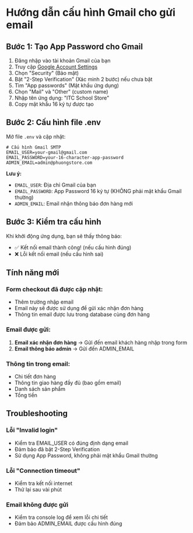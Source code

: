 # Hướng dẫn cấu hình Gmail cho gửi email

## Bước 1: Tạo App Password cho Gmail

1. Đăng nhập vào tài khoản Gmail của bạn
2. Truy cập [Google Account Settings](https://myaccount.google.com/)
3. Chọn "Security" (Bảo mật)
4. Bật "2-Step Verification" (Xác minh 2 bước) nếu chưa bật
5. Tìm "App passwords" (Mật khẩu ứng dụng)
6. Chọn "Mail" và "Other" (custom name)
7. Nhập tên ứng dụng: "ITC School Store"
8. Copy mật khẩu 16 ký tự được tạo

## Bước 2: Cấu hình file .env

Mở file `.env` và cập nhật:

```env
# Cấu hình Gmail SMTP
EMAIL_USER=your-gmail@gmail.com
EMAIL_PASSWORD=your-16-character-app-password
ADMIN_EMAIL=admin@phuongstore.com
```

**Lưu ý:**
- `EMAIL_USER`: Địa chỉ Gmail của bạn
- `EMAIL_PASSWORD`: App Password 16 ký tự (KHÔNG phải mật khẩu Gmail thường)
- `ADMIN_EMAIL`: Email nhận thông báo đơn hàng mới

## Bước 3: Kiểm tra cấu hình

Khi khởi động ứng dụng, bạn sẽ thấy thông báo:
- ✅ Kết nối email thành công! (nếu cấu hình đúng)
- ❌ Lỗi kết nối email (nếu cấu hình sai)

## Tính năng mới

### Form checkout đã được cập nhật:
- Thêm trường nhập email
- Email này sẽ được sử dụng để gửi xác nhận đơn hàng
- Thông tin email được lưu trong database cùng đơn hàng

### Email được gửi:
1. **Email xác nhận đơn hàng** → Gửi đến email khách hàng nhập trong form
2. **Email thông báo admin** → Gửi đến ADMIN_EMAIL

### Thông tin trong email:
- Chi tiết đơn hàng
- Thông tin giao hàng đầy đủ (bao gồm email)
- Danh sách sản phẩm
- Tổng tiền

## Troubleshooting

### Lỗi "Invalid login"
- Kiểm tra EMAIL_USER có đúng định dạng email
- Đảm bảo đã bật 2-Step Verification
- Sử dụng App Password, không phải mật khẩu Gmail thường

### Lỗi "Connection timeout"
- Kiểm tra kết nối internet
- Thử lại sau vài phút

### Email không được gửi
- Kiểm tra console log để xem lỗi chi tiết
- Đảm bảo ADMIN_EMAIL được cấu hình đúng